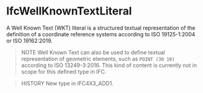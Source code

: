 # IfcWellKnownTextLiteral

A Well Known Text (WKT) literal is a structured textual representation of the definition of a coordinate reference systems according to ISO 19125-1:2004 or ISO 19162:2019.<!-- end of definition -->

> NOTE Well Known Text can also be used to define textual representation of geometric elements, such as `POINT (30 10)` according to ISO 13249-3:2016. This kind of content is currently not in scope for this defined type in IFC.

> HISTORY  New type in IFC4X3_ADD1.

